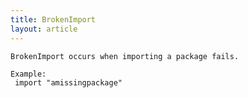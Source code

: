 ```yaml
---
title: BrokenImport
layout: article
---
```

<!-- Copyright 2023 The Go Authors. All rights reserved.
     Use of this source code is governed by a BSD-style
     license that can be found in the LICENSE file. -->

<!-- Code generated by generrordocs.go; DO NOT EDIT. -->

```
BrokenImport occurs when importing a package fails.

Example:
 import "amissingpackage"
```

